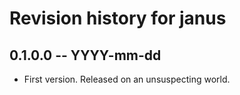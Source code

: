 # Revision history for janus

## 0.1.0.0 -- YYYY-mm-dd

* First version. Released on an unsuspecting world.
